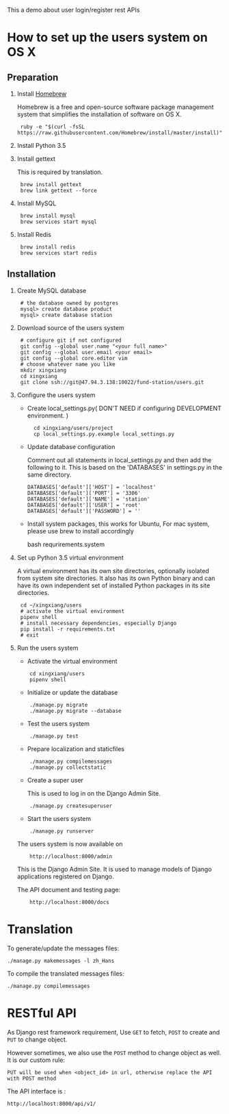 This a demo about user login/register rest APIs


# How to set up the users system on OS X

## Preparation

1. Install [Homebrew](http://brew.sh/index.html "Homebrew/brew")

	Homebrew is a free and open-source software package management system
	that simplifies the installation of software on OS X.
	
		ruby -e "$(curl -fsSL https://raw.githubusercontent.com/Homebrew/install/master/install)"
		
		
2. Install Python 3.5
				
			
3. Install gettext

	This is required by translation.
	
		brew install gettext
		brew link gettext --force
		
		
4. Install MySQL

		brew install mysql 
		brew services start mysql
		
5. Install Redis

		brew install redis
		brew services start redis

		
## Installation
		
1. Create MySQL database

		# the database owned by postgres
		mysql> create database product
		mysql> create database station
		
3. Download source of the users system

		# configure git if not configured
		git config --global user.name "<your full name>"
		git config --global user.email <your email>
		git config --global core.editor vim
		# choose whatever name you like
		mkdir xingxiang
		cd xingxiang
		git clone ssh://git@47.94.3.138:10022/fund-station/users.git
		
		
4. Configure the users system
	
	* Create local_settings.py( DON'T NEED if configuring DEVELOPMENT environment. )

			cd xingxiang/users/project
			cp local_settings.py.example local_settings.py
			
	* Update database configuration
	
		Comment out all statements in local_settings.py and then add the following to it.
		This is based on the 'DATABASES' in settings.py in the same directory.
	
		```
        DATABASES['default']['HOST'] = 'localhost'
        DATABASES['default']['PORT'] = '3306'
        DATABASES['default']['NAME'] = 'station'
        DATABASES['default']['USER'] = 'root'
        DATABASES['default']['PASSWORD'] = ''
        
	    ```
	* Install system packages, this works for Ubuntu, For mac system, please use brew to install accordingly
	
		bash requrirements.system
		
			

5. Set up Python 3.5 virtual environment
	
	A virtual environment has its own site directories, optionally isolated from system site directories.
	It also has its own Python binary and can have its own independent set of installed Python packages in its site directories.
	
        cd ~/xingxiang/users
        # activate the virtual environment
        pipenv shell
        # install necessary dependencies, especially Django
        pip install -r requirements.txt
        # exit
    		

        
6. Run the users system
    		
	* Activate the virtual environment
	
	```
	    cd xingxiang/users
	    pipenv shell
	```
			
	* Initialize or update the database
    
    ```
        ./manage.py migrate
        ./manage.py migrate --database
    ```
			
	* Test the users system

    ```
        ./manage.py test
    ```
    		
	* Prepare localization and staticfiles
    
    ```
        ./manage.py compilemessages
        ./manage.py collectstatic
	```
			
	* Create a super user
	
        This is used to log in on the Django Admin Site.
	
    ```
        ./manage.py createsuperuser
    ```
        
	* Start the users system
	
    ```
        ./manage.py runserver
    ```
    			
	The users system is now available on 
    
    ```
        http://localhost:8000/admin
    ```
     
    This is the Django Admin Site.
	It is used to manage models of Django applications registered on Django.
	
	The API document and testing page:
    ```
        http://localhost:8000/docs
    ```


# Translation

To generate/update the messages files:

	./manage.py makemessages -l zh_Hans
	
To compile the translated messages files:

	./manage.py compilemessages
	

# RESTful API

As Django rest framework requirement, Use `GET` to fetch, `POST` to create and `PUT` to change object.

However sometimes, we also use the `POST` method to change object as well. It is our custom rule:

    PUT will be used when <object_id> in url, otherwise replace the API with POST method
    
The API interface is :
    
    http://localhost:8000/api/v1/


